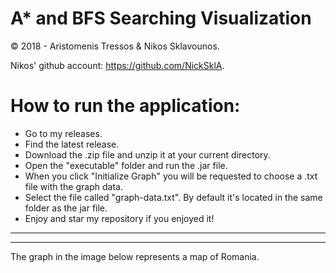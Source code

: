 # A* and BFS Searching Visualization
© 2018 - Aristomenis Tressos & Nikos Sklavounos.

Nikos' github account: https://github.com/NickSklA.

# How to run the application:

- Go to my releases.
- Find the latest release.
- Download the .zip file and unzip it at your current directory.
- Open the "executable" folder and run the .jar file.
- When you click "Initialize Graph" you will be requested to choose a .txt file with the graph data.
- Select the file called "graph-data.txt". By default it's located in the same folder as the jar file.
- Enjoy and star my repository if you enjoyed it!

---------------------------------------------------
---------------------------------------------------

The graph in the image below represents a map of Romania.
